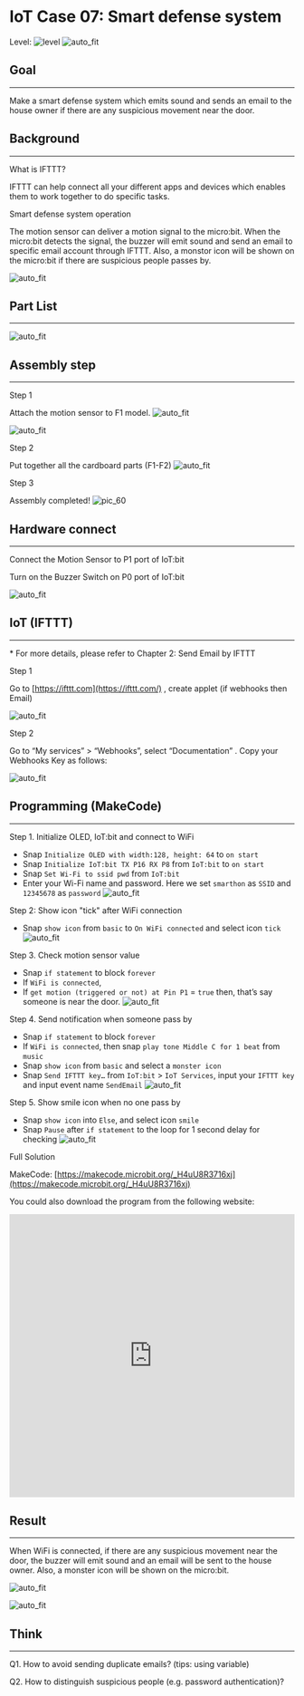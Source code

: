 # IoT Case 07: Smart defense system

Level: ![level](images/level3.png)
![auto_fit](images/Case7/case-07.png)<P>

## Goal
<HR>

Make a smart defense system which emits sound and sends an email to the house owner if there are any suspicious movement near the door.<BR><P>

## Background
<HR>

<span id="subtitle">What is IFTTT?</span><BR><P>
IFTTT can help connect all your different apps and devices which enables them to work together to do specific tasks.<BR><P>
<span id="subtitle">Smart defense system operation</span><BR><P>
The motion sensor can deliver a motion signal to the micro:bit. When the micro:bit detects the signal, the buzzer will emit sound and send an email to specific email account through IFTTT. Also, a monstor icon will be shown on the micro:bit if there are suspicious people passes by.<BR><P>
![auto_fit](images/Case7/Concept-diagram-Case7.png)<P>

## Part List
<HR>

![auto_fit](images/Case7/Case7_parts.png)<P>

## Assembly step 
<HR>

<span id="subtitle">Step 1</span><BR><P>
Attach the motion sensor to F1 model.
![auto_fit](images/Case7/Case7_ass1.png)<P>
![auto_fit](images/Case7/Case7_ass2.png)<P>
<span id="subtitle">Step 2</span><BR><P>
Put together all the cardboard parts (F1-F2)
![auto_fit](images/Case7/Case7_ass3.png)<P>
<span id="subtitle">Step 3</span><BR><P>
Assembly completed!
![pic_60](images/Case7/Case7_ass4.png)<P>


## Hardware connect
<HR>

Connect the Motion Sensor to P1 port of IoT:bit<BR><P>
Turn on the Buzzer Switch on P0 port of IoT:bit<BR><P>
![auto_fit](images/Case7/Case7_hardware.png)<P>

## IoT (IFTTT)
<HR>

<span id="remarks">* For more details, please refer to Chapter 2: Send Email by IFTTT </span><BR><P>

<span id="subtitle">Step 1</span><BR><P>
Go to [https://ifttt.com](https://ifttt.com/) , create applet (if webhooks then Email)<BR><P>
![auto_fit](images/Case7/Case7_iot1.png)<P>


<span id="subtitle">Step 2</span><BR><P>
Go to “My services” > “Webhooks”, select “Documentation” . Copy your Webhooks Key as follows:<BR><P>
![auto_fit](images/Case7/Case7_iot2.png)<P>

## Programming (MakeCode)
<HR>

<span id="subtitle">Step 1. Initialize OLED, IoT:bit and connect to WiFi</span><BR><P>
* Snap `Initialize OLED with width:128, height: 64` to `on start`
* Snap `Initialize IoT:bit TX P16 RX P8` from `IoT:bit` to `on start`
* Snap `Set Wi-Fi to ssid pwd` from `IoT:bit`
* Enter your Wi-Fi name and password. Here we set `smarthon` as `SSID` and `12345678` as `password`
![auto_fit](images/Case7/Case7_p1.png)<P>

<span id="subtitle">Step 2: Show icon "tick" after WiFi connection</span><BR><P>
* Snap `show icon` from `basic` to `On WiFi connected` and select icon `tick`
![auto_fit](images/Case7/Case7_p2.png)<P>

<span id="subtitle">Step 3. Check motion sensor value</span><BR><P>
* Snap `if statement` to block `forever`
* If `WiFi is connected`,
* If `get motion (triggered or not) at Pin P1` = `true` then, that’s say someone is near the door.
![auto_fit](images/Case7/Case7_p3.png)<P>
 
<span id="subtitle">Step 4. Send notification when someone pass by </span><BR><P>
* Snap `if statement` to block `forever`
* If `WiFi is connected`, then snap `play tone Middle C for 1 beat` from `music`
* Snap `show icon` from `basic` and select a `monster icon`
* Snap `Send IFTTT key…` from `IoT:bit` > `IoT Services`, input your `IFTTT key` and input event name `SendEmail`
![auto_fit](images/Case7/Case7_p4.png)<P>

<span id="subtitle">Step 5. Show smile icon when no one pass by </span><BR><P>
* Snap `show icon` into `Else`, and select icon `smile` 
* Snap `Pause` after `if statement` to the loop for 1 second delay for checking
![auto_fit](images/Case7/Case7_p5.png)<P>

<span id="subtitle">Full Solution<BR><P>
MakeCode: [https://makecode.microbit.org/_H4uU8R3716xj](https://makecode.microbit.org/_H4uU8R3716xj)<BR><P>
You could also download the program from the following website:<BR>
<iframe src="https://makecode.microbit.org/#pub:_H4uU8R3716xj" width="100%" height="500" frameborder="0"></iframe>


## Result 
<HR>

When WiFi is connected, if there are any suspicious movement near the door, the buzzer will emit sound and an email will be sent to the house owner. Also, a monster icon will be shown on the micro:bit.<BR><P>
![auto_fit](images/Case7/Case7_result1.png)

![auto_fit](images/Case7/Case7_result2.gif)


## Think
<HR>

Q1. How to avoid sending duplicate emails? (tips: using variable)<BR><P>
Q2. How to distinguish suspicious people (e.g. password authentication)?<BR><P>

